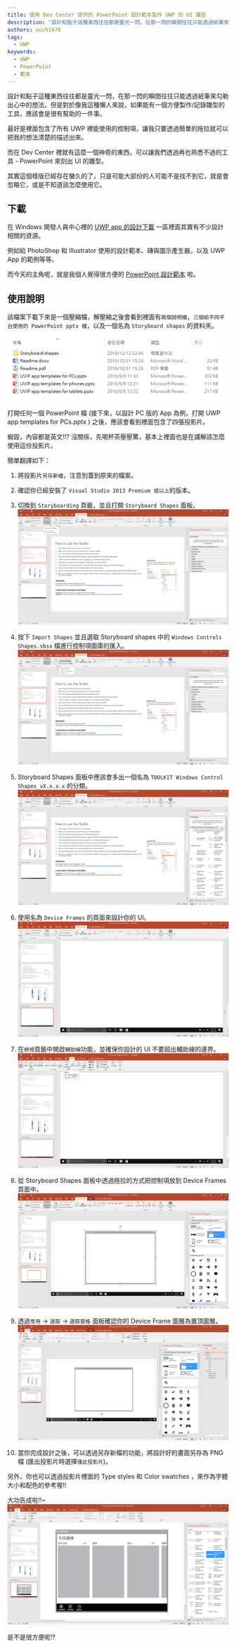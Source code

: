 ```yaml
---
title: 使用 Dev Center 提供的 PowerPoint 設計範本製作 UWP 的 UI 雛型
description: "設計和點子這種東西往往都是靈光一閃，在那一閃的瞬間往往只能透過紙筆來勾勒出心中的想法，但是對於像我這種懶人來說，如果能有一個方便製作/記錄雛型的工具，應該會是很有幫助的一件事。 其實這個樣版已經存在蠻久的了，只是可能大部份的人可能不是找不到它，就是會忽略它，或是不知道該怎麼使用它。"
authors: ouch1978
tags:
  - UWP
keywords:
  - UWP
  - PowerPoint
  - 範本
---
```


設計和點子這種東西往往都是靈光一閃，在那一閃的瞬間往往只能透過紙筆來勾勒出心中的想法，但是對於像我這種懶人來說，如果能有一個方便製作/記錄雛型的工具，應該會是很有幫助的一件事。

最好是裡面包含了所有 UWP 裡能使用的控制項，讓我只要透過簡單的拖拉就可以把我的想法清楚的描述出來。

而在 Dev Center 裡就有這麼一個神奇的東西，可以讓我們透過再也熟悉不過的工具 - PowerPoint 來刻出 UI 的雛型。

其實這個樣版已經存在蠻久的了，只是可能大部份的人可能不是找不到它，就是會忽略它，或是不知道該怎麼使用它。

<!--truncate-->

## 下載

在 Windows 開發人員中心裡的 [UWP app 的設計下載](https://msdn.microsoft.com/windows/uwp/design-downloads/index "UWP app 的設計下載") 一區裡面其實有不少設計相關的資源。

例如給 PhotoShop 和 Illustrator 使用的設計範本、磚與圖示產生器，以及 UWP App 的範例等等。

而今天的主角呢，就是我個人覺得很方便的 [PowerPoint 設計範本](https://go.microsoft.com/fwlink/p/?LinkId=534632 "點此直接下載") 啦。

## 使用說明

該檔案下載下來是一個壓縮檔，解壓縮之後會看到裡面有`兩個說明檔`，`三個給不同平台使用的 PowerPoint pptx 檔`，以及一個名為 `Storyboard shapes` 的資料夾。

![壓縮檔中包含的檔案](files-in-zip.png)

打開任何一個 PowerPoint 檔 (接下來，以設計 PC 版的 App 為例，打開 UWP app templates for PCs.pptx ) 之後，應該會看到裡面包含了四張投影片。

蝦毀，內容都是英文!!? 沒關係，先喝杯茶壓壓驚，基本上裡面也是在講解該怎麼使用這份投影片。

簡單翻譯如下：

1. 將投影片`另存新檔`，注意別蓋到原來的檔案。

2. 確認你已經安裝了 `Visual Studio 2013 Premium 或以上`的版本。

3. 切換到 `Storyboarding` 頁籤，並且打開 `Storyboard Shapes` 面板。
   ![開啟 Storyboard Shapes 面版](oepn-the-storyboard-shapes-panel.png)

4. 按下 `Import Shapes` 並且選取 Storyboard shapes 中的 `Windows Controls Shapes.sbsx` 檔進行控制項圖庫的匯入。
   ![按下 Import Shapes 按鈕進行匯入](the-import-shapes-button.png)

5. Storyboard Shapes 面板中應該會多出一個名為 `TOOLKIT Windows Control Shapes_vX.x.x.x` 的分類。
   ![匯入成功後出現的分類](control-shapes-category-added.png)

6. 使用名為 `Device Frames` 的頁面來設計你的 UI。
   ![Device Frames 頁](the-device-frames-page.png)

7. 在`檢視`頁籤中開啟`輔助線`功能，並確保你設計的 UI 不要超出輔助線的邊界。
   ![開啟輔助線](turn-on-the-guides.png)

8. 從 Storyboard Shapes 面板中透過拖拉的方式把控制項放到 Device Frames 頁面中。
   ![以拖拉的方式新增控制項到頁面中](drag-control-into-the-device-frames-page.png)

9. 透過`常用` -> `選取` -> `選取窗格` 面板確認你的 Device Frame 圖層為置頂圖層。
   ![透過選取窗格確認 Device Frame 為置頂圖層](make-sure-the-device-frame-on-top-level.png)

10. 當你完成設計之後，可以透過另存新檔的功能，將設計好的畫面另存為 PNG 檔 (匯出投影片時選擇`僅此投影片`)。

另外，你也可以透過投影片裡面的 Type styles 和 Color swatches ，來作為字體大小和配色的參考喔!!

大功告成啦!!~
![大功告成](a-simple-sample-of-ui-design.png)

是不是很方便呢!?

